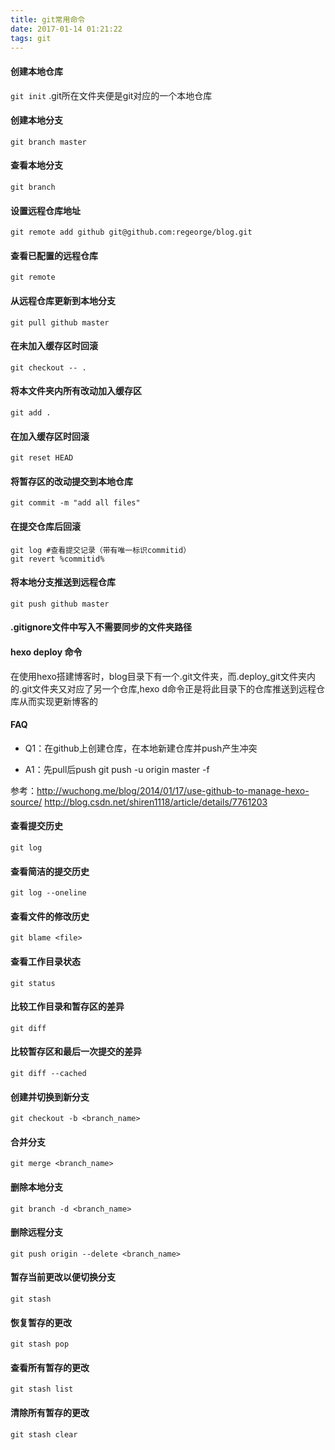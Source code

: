 ```yaml
---
title: git常用命令
date: 2017-01-14 01:21:22
tags: git
---
```


#### 创建本地仓库

`git init`
.git所在文件夹便是git对应的一个本地仓库

<!--more-->

#### 创建本地分支
    git branch master

#### 查看本地分支
    git branch

#### 设置远程仓库地址
	git remote add github git@github.com:regeorge/blog.git

#### 查看已配置的远程仓库
    git remote

#### 从远程仓库更新到本地分支
	git pull github master

#### 在未加入缓存区时回滚
    git checkout -- .

#### 将本文件夹内所有改动加入缓存区
	git add .

#### 在加入缓存区时回滚
    git reset HEAD

#### 将暂存区的改动提交到本地仓库
	git commit -m "add all files"

#### 在提交仓库后回滚
    git log #查看提交记录（带有唯一标识commitid）
    git revert %commitid%

#### 将本地分支推送到远程仓库
	git push github master

#### .gitignore文件中写入不需要同步的文件夹路径

#### hexo deploy 命令
在使用hexo搭建博客时，blog目录下有一个.git文件夹，而.deploy_git文件夹内的.git文件夹又对应了另一个仓库,hexo d命令正是将此目录下的仓库推送到远程仓库从而实现更新博客的

#### FAQ

- Q1：在github上创建仓库，在本地新建仓库并push产生冲突
	

- A1：先pull后push
		git push -u origin master -f

参考：http://wuchong.me/blog/2014/01/17/use-github-to-manage-hexo-source/
	  http://blog.csdn.net/shiren1118/article/details/7761203

#### 查看提交历史
    git log

#### 查看简洁的提交历史
    git log --oneline

#### 查看文件的修改历史
    git blame <file>

#### 查看工作目录状态
    git status

#### 比较工作目录和暂存区的差异
    git diff

#### 比较暂存区和最后一次提交的差异
    git diff --cached

#### 创建并切换到新分支
    git checkout -b <branch_name>

#### 合并分支
    git merge <branch_name>

#### 删除本地分支
    git branch -d <branch_name>

#### 删除远程分支
    git push origin --delete <branch_name>

#### 暂存当前更改以便切换分支
    git stash

#### 恢复暂存的更改
    git stash pop

#### 查看所有暂存的更改
    git stash list

#### 清除所有暂存的更改
    git stash clear